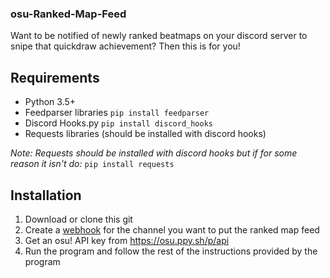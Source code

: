 ### osu-Ranked-Map-Feed
Want to be notified of newly ranked beatmaps on your discord server to snipe that quickdraw achievement? Then this is for you!


## Requirements
- Python 3.5+
- Feedparser libraries
  `pip install feedparser`
- Discord Hooks.py
  `pip install discord_hooks`
- Requests libraries (should be installed with discord hooks)

_Note: Requests should be installed with discord hooks but if for some reason it isn't do:_
  `pip install requests`
  
## Installation
1. Download or clone this git
2. Create a [webhook](https://support.discordapp.com/hc/en-us/articles/228383668-Intro-to-Webhooks) for the channel you want to put the ranked map feed
3. Get an osu! API key from https://osu.ppy.sh/p/api
4. Run the program and follow the rest of the instructions provided by the program

